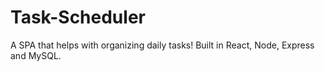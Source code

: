 # Task-Scheduler

A SPA that helps with organizing daily tasks! Built in React, Node, Express and MySQL.
